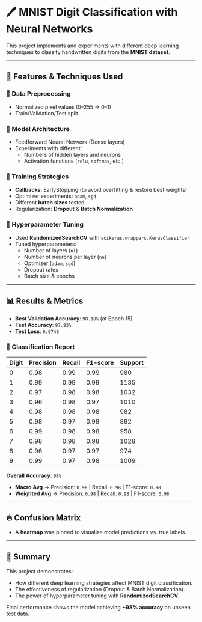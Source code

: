 # 🖊️ MNIST Digit Classification with Neural Networks  

This project implements and experiments with different deep learning techniques to classify handwritten digits from the **MNIST dataset**.  

---

## 🚀 Features & Techniques Used  

### 🔹 Data Preprocessing  
- Normalized pixel values (0–255 → 0–1)  
- Train/Validation/Test split  

### 🔹 Model Architecture  
- Feedforward Neural Network (Dense layers)  
- Experiments with different:  
  - Numbers of hidden layers and neurons  
  - Activation functions (`relu`, `softmax`, etc.)  

### 🔹 Training Strategies  
- **Callbacks**: EarlyStopping (to avoid overfitting & restore best weights)  
- Optimizer experiments: `adam`, `sgd`  
- Different **batch sizes** tested  
- Regularization: **Dropout** & **Batch Normalization**  

### 🔹 Hyperparameter Tuning  
- Used **RandomizedSearchCV** with `scikeras.wrappers.KerasClassifier`  
- Tuned hyperparameters:  
  - Number of layers (`nl`)  
  - Number of neurons per layer (`nn`)  
  - Optimizer (`adam`, `sgd`)  
  - Dropout rates  
  - Batch size & epochs  

---

## 📊 Results & Metrics  

- **Best Validation Accuracy**: `98.18%` (at Epoch 15)  
- **Test Accuracy**: `97.93%`  
- **Test Loss**: `0.0740`  

### 🔹 Classification Report  

| Digit | Precision | Recall | F1-score | Support |
|-------|-----------|--------|----------|---------|
| 0     | 0.98      | 0.99   | 0.99     | 980     |
| 1     | 0.99      | 0.99   | 0.99     | 1135    |
| 2     | 0.97      | 0.98   | 0.98     | 1032    |
| 3     | 0.96      | 0.98   | 0.97     | 1010    |
| 4     | 0.98      | 0.98   | 0.98     | 982     |
| 5     | 0.98      | 0.97   | 0.98     | 892     |
| 6     | 0.99      | 0.98   | 0.98     | 958     |
| 7     | 0.98      | 0.98   | 0.98     | 1028    |
| 8     | 0.96      | 0.97   | 0.97     | 974     |
| 9     | 0.99      | 0.97   | 0.98     | 1009    |

**Overall Accuracy**: `98%`  
- **Macro Avg** → Precision: `0.98` | Recall: `0.98` | F1-score: `0.98`  
- **Weighted Avg** → Precision: `0.98` | Recall: `0.98` | F1-score: `0.98`  

---

## 🔥 Confusion Matrix  

- A **heatmap** was plotted to visualize model predictions vs. true labels.  

---

## 📌 Summary  

This project demonstrates:  
- How different deep learning strategies affect MNIST digit classification.  
- The effectiveness of regularization (Dropout & Batch Normalization).  
- The power of hyperparameter tuning with **RandomizedSearchCV**.  

Final performance shows the model achieving **~98% accuracy** on unseen test data.  
